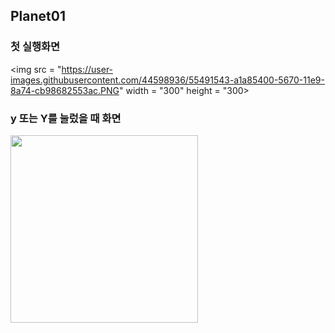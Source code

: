 ﻿## Planet01

### 첫 실행화면

 <img src = "https://user-images.githubusercontent.com/44598936/55491543-a1a85400-5670-11e9-8a74-cb98682553ac.PNG" width = "300" height = "300>

### y 또는 Y를 눌렀을 때 화면

 <img src = "https://user-images.githubusercontent.com/44598936/55491299-33fc2800-5670-11e9-908a-50ad8d0a92f1.PNG" width = "300" height = "300">